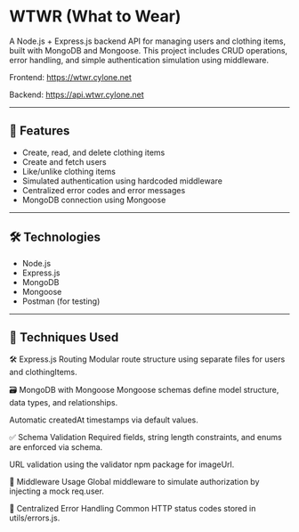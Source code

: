 # WTWR (What to Wear)

A Node.js + Express.js backend API for managing users and clothing items, built with MongoDB and Mongoose. This project includes CRUD operations, error handling, and simple authentication simulation using middleware.

Frontend: https://wtwr.cylone.net

Backend: https://api.wtwr.cylone.net

---

## 🚀 Features

- Create, read, and delete clothing items
- Create and fetch users
- Like/unlike clothing items
- Simulated authentication using hardcoded middleware
- Centralized error codes and error messages
- MongoDB connection using Mongoose

---

## 🛠️ Technologies

- Node.js
- Express.js
- MongoDB
- Mongoose
- Postman (for testing)

---

## 🧠 Techniques Used

🛠 Express.js Routing
Modular route structure using separate files for users and clothingItems.

🗃 MongoDB with Mongoose
Mongoose schemas define model structure, data types, and relationships.

Automatic createdAt timestamps via default values.

✅ Schema Validation
Required fields, string length constraints, and enums are enforced via schema.

URL validation using the validator npm package for imageUrl.

🧩 Middleware Usage
Global middleware to simulate authorization by injecting a mock req.user.

💬 Centralized Error Handling
Common HTTP status codes stored in utils/errors.js.
